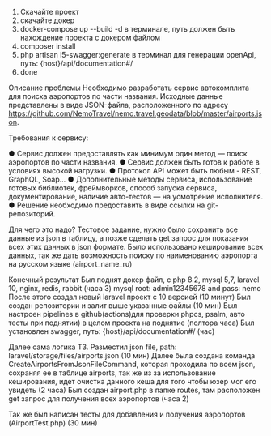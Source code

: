 1) Скачайте проект
2) скачайте докер
3) docker-compose up --build -d в терминале, путь должен быть нахождение проекта с докером файлом
4) composer install
5) php artisan l5-swagger:generate в терминал для генерации openApi, путь: {host}/api/documentation#/
6) done

Описание проблемы
Необходимо разработать сервис автокомплита для поиска аэропортов по части названия. Исходные данные представлены в виде JSON-файла, расположенного по адресу https://github.com/NemoTravel/nemo.travel.geodata/blob/master/airports.json.

Требования к сервису:

●	Сервис должен предоставлять как минимум один метод — поиск аэропортов по части названия.
●	Сервис должен быть готов к работе в условиях высокой нагрузки.
●	Протокол API может быть любым - REST, GraphQL, Soap...
●	Дополнительные методы сервиса, использование готовых библиотек, фреймворков, способ запуска сервиса, документирование, наличие авто-тестов — на усмотрение исполнителя.
●	Решение необходимо предоставить в виде ссылки на git-репозиторий.


Для чего это надо?
Тестовое задание, нужно было сохранить все данные из json в таблицу, а позже сделать get запрос для показания всех этих данных в json формате.
Было использовано кеширование всех данных, так же дать возможность поиску по наименованию аэропорта на русском языке (airport_name_ru)


Конечный результат
Был поднят докер файл, с php 8.2, mysql 5,7, laravel 10, nginx, redis, rabbit (часа 3)
mysql root: admin12345678 and pass: nemo
После этого создал новый laravel проект с 10 версией (10 минут)
Был создан репозитории и залит выше указанные файлы (10 мин)
Был настроен pipelines в github(actions)для проверки phpcs, psalm, авто тесты при поднятии) в целом проекта на поднятие (полтора часа)
Был установлен swagger, путь: {host}/api/documentation#/ (час)

Далее сама логика ТЗ.
Разместил json file, path: laravel/storage/files/airports.json (10 мин)
Далее была создана команда CreateAirportsFromJsonFileCommand, которая проходила по всем json, сохраняя ее в таблице airports, так же из за использование кеширования, идет очистка данного кеша для того чтобы юзер мог его увидеть (2 часа)
Был создан airport.php в папке routes, там расположен get запрос для получения всех аэропортов (часа 2)

Так же был написан тесты для добавления и получения аэропортов (AirportTest.php) (30 мин)
